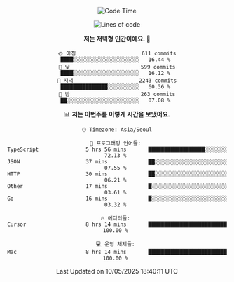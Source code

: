 <div align='center'>
 
<!--START_SECTION:waka-->
![Code Time](http://img.shields.io/badge/Code%20Time-4%2C337%20hrs%2044%20mins-blue)

![Lines of code](https://img.shields.io/badge/%EC%A0%80%EB%8A%94%20%EC%97%AC%ED%83%9C%EA%B9%8C%EC%A7%80%20-1.7%20million%20%EC%A4%84%EC%9D%98%20%EC%BD%94%EB%93%9C%EB%A5%BC%20%EC%9E%91%EC%84%B1%ED%96%88%EC%96%B4%EC%9A%94.-blue)

**저는 저녁형 인간이에요. 🦉** 

```text
🌞 아침                     611 commits         ████░░░░░░░░░░░░░░░░░░░░░   16.44 % 
🌆 낮　                     599 commits         ████░░░░░░░░░░░░░░░░░░░░░   16.12 % 
🌃 저녁                     2243 commits        ███████████████░░░░░░░░░░   60.36 % 
🌙 밤　                     263 commits         ██░░░░░░░░░░░░░░░░░░░░░░░   07.08 % 
```


📊 **저는 이번주를 이렇게 시간을 보냈어요.** 

```text
🕑︎ Timezone: Asia/Seoul

💬 프로그래밍 언어들: 
TypeScript               5 hrs 56 mins       ██████████████████░░░░░░░   72.13 % 
JSON                     37 mins             ██░░░░░░░░░░░░░░░░░░░░░░░   07.55 % 
HTTP                     30 mins             ██░░░░░░░░░░░░░░░░░░░░░░░   06.21 % 
Other                    17 mins             █░░░░░░░░░░░░░░░░░░░░░░░░   03.61 % 
Go                       16 mins             █░░░░░░░░░░░░░░░░░░░░░░░░   03.32 % 

🔥 에디터들: 
Cursor                   8 hrs 14 mins       █████████████████████████   100.00 % 

💻 운영 체제들: 
Mac                      8 hrs 14 mins       █████████████████████████   100.00 % 
```


 Last Updated on 10/05/2025 18:40:11 UTC
<!--END_SECTION:waka-->
 </div>
<!---
Emewjin/Emewjin is a ✨ special ✨ repository because its `README.md` (this file) appears on your GitHub profile.
You can click the Preview link to take a look at your changes.
--->
